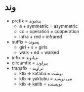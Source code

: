 ﻿<h1>وند</h1>

<ul style="direction: ltr;">
    <li>
        prefix = پیشوند
        <ul>
            <li>a + symmetric = asymmetric</li>
            <li>co + operation = cooperation</li>
            <li>infra + red = infrared</li>
        </ul>
    </li>
    <li>
        suffix = پسوند
        <ul>
            <li>girl + s = girls</li>
            <li>walk + ed = walked</li>
        </ul>
    </li>
    <li>infix = میانوند</li>
    <li>circumfix = پیراوند</li>
    <li>
        transfix = تراوند
        <ul>
            <li>ktb => kataba = نوشت</li>
            <li>ktb => yaktubu = می نویسد</li>
            <li>ktb => katib = نویسنده</li>
        </ul>
    </li>
</ul>